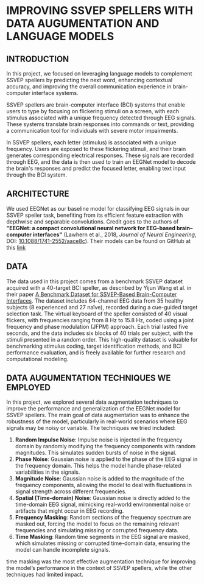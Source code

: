 # IMPROVING SSVEP SPELLERS WITH DATA AUGUMENTATION AND LANGUAGE MODELS

## INTRODUCTION

In this project, we focused on leveraging language models to complement SSVEP spellers by predicting the next word, enhancing contextual accuracy, and improving the overall communication experience in brain-computer interface systems.

SSVEP spellers are brain-computer interface (BCI) systems that enable users to type by focusing on flickering stimuli on a screen, with each stimulus associated with a unique frequency detected through EEG signals. These systems translate brain responses into commands or text, providing a communication tool for individuals with severe motor impairments.

In SSVEP spellers, each letter (stimulus) is associated with a unique frequency. Users are exposed to these flickering stimuli, and their brain generates corresponding electrical responses. These signals are recorded through EEG, and the data is then used to train an EEGNet model to decode the brain's responses and predict the focused letter, enabling text input through the BCI system.

## ARCHITECTURE

We used EEGNet as our baseline model for classifying EEG signals in our SSVEP speller task, benefiting from its efficient feature extraction with depthwise and separable convolutions. Credit goes to the authors of **"EEGNet: a compact convolutional neural network for EEG-based brain–computer interfaces"** (Lawhern et al., 2018, *Journal of Neural Engineering*, DOI: [10.1088/1741-2552/aace8c](https://doi.org/10.1088/1741-2552/aace8c)). Their models can be found on GitHub at this [link](https://github.com/vlawhern/arl-eegmodels)

## DATA

The data used in this project comes from a benchmark SSVEP dataset acquired with a 40-target BCI speller, as described by Yijun Wang et al. in their paper [A Benchmark Dataset for SSVEP-Based Brain-Computer Interfaces](https://pubmed.ncbi.nlm.nih.gov/27849543/). The dataset includes 64-channel EEG data from 35 healthy subjects (8 experienced and 27 naïve), recorded during a cue-guided target selection task. The virtual keyboard of the speller consisted of 40 visual flickers, with frequencies ranging from 8 Hz to 15.8 Hz, coded using a joint frequency and phase modulation (JFPM) approach. Each trial lasted five seconds, and the data includes six blocks of 40 trials per subject, with the stimuli presented in a random order. This high-quality dataset is valuable for benchmarking stimulus coding, target identification methods, and BCI performance evaluation, and is freely available for further research and computational modeling.

## DATA AUGUMENTATION TECHNIQUES WE EMPLOYED

In this project, we explored several data augmentation techniques to improve the performance and generalization of the EEGNet model for SSVEP spellers. The main goal of data augmentation was to enhance the robustness of the model, particularly in real-world scenarios where EEG signals may be noisy or variable. The techniques we tried included:

1. **Random Impulse Noise**: Impulse noise is injected in the frequency domain by randomly modifying the frequency components with random magnitudes. This simulates sudden bursts of noise in the signal.
2. **Phase Noise**: Gaussian noise is applied to the phase of the EEG signal in the frequency domain. This helps the model handle phase-related variabilities in the signals.
3. **Magnitude Noise**: Gaussian noise is added to the magnitude of the frequency components, allowing the model to deal with fluctuations in signal strength across different frequencies.
4. **Spatial (Time-domain) Noise**: Gaussian noise is directly added to the time-domain EEG signal, mimicking real-world environmental noise or artifacts that might occur in EEG recording.
5. **Frequency Masking**: Random sections of the frequency spectrum are masked out, forcing the model to focus on the remaining relevant frequencies and simulating missing or corrupted frequency data.
6. **Time Masking**: Random time segments in the EEG signal are masked, which simulates missing or corrupted time-domain data, ensuring the model can handle incomplete signals.

 time masking was the most effective augmentation technique for improving the model’s performance in the context of SSVEP spellers, while the other techniques had limited impact.

